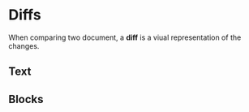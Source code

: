 # Diffs

When comparing two document, a **diff** is a viual representation of the changes.

## Text

## Blocks